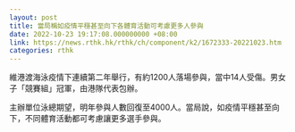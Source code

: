 ```yaml
---
layout: post
title: 當局稱如疫情平穩甚至向下各體育活動可考慮更多人參與
date: 2022-10-23 19:17:08.000000000 +08:00
link: https://news.rthk.hk/rthk/ch/component/k2/1672333-20221023.htm
categories: rthk
---
```


維港渡海泳疫情下連續第二年舉行，有約1200人落場參與，當中14人受傷。男女子「競賽組」冠軍，由港隊代表包辦。

主辦單位泳總期望，明年參與人數回復至4000人。當局說，如疫情平穩甚至向下，不同體育活動都可考慮讓更多選手參與。
